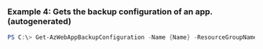 
### Example 4: Gets the backup configuration of an app. (autogenerated)
```powershell
PS C:\> Get-AzWebAppBackupConfiguration -Name {Name} -ResourceGroupName MyResourceGroup


